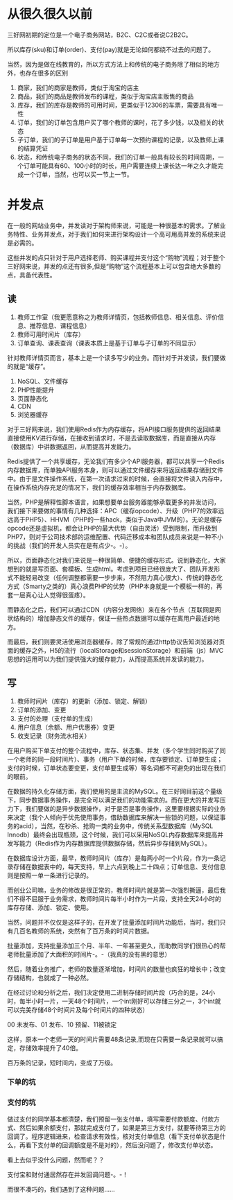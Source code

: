 # 从很久很久以前

三好网初期的定位是一个电子商务网站，B2C、C2C或者说C2B2C。

所以库存(sku)和订单(order)、支付(pay)就是无论如何都绕不过去的问题了。

当然，因为是做在线教育的，所以方式方法上和传统的电子商务除了相似的地方外，也存在很多的区别

1. 商家，我们的商家是教师，类似于淘宝的店主
2. 商品，我们的商品是教师发布的课程，类似于淘宝店主贩售的商品
3. 库存，我们的库存是教师的可用时间，更类似于12306的车票，需要具有唯一性
4. 订单，我们的订单包含用户买了哪个教师的课时，花了多少钱，以及相关的状态
5. 子订单，我们的子订单是用户基于订单每一次预约课程的记录，以及教师上课的结算凭证
6. 状态，和传统电子商务的状态不同，我们的订单一般具有较长的时间周期，一个订单可能具有60、100小时的时长，用户需要连续上课长达一年之久才能完成一个订单，当然，也可以买一节上一节。

# 并发点

在一般的网站业务中，并发读对于架构师来说，可能是一种很基本的需求。了解业务特性、业务并发点，对于我们如何来进行架构设计一个高可用高并发的系统来说是必需的。

这些并发的点只针对于用户选择老师、购买课程并支付这个“购物”流程；对于整个三好网来说，并发的点还有很多,但是“购物”这个流程基本上可以包含绝大多数的点，具备代表性。

## 读

1. 教师工作室（我更愿意称之为教师详情页，包括教师信息、相关信息、评价信息、推荐信息、课程信息）
2. 教师可用时间片（库存）
3. 订单查询、课表查询（课表本质上是基于订单与子订单的不同显示）

针对教师详情页而言，基本上是一个读多写少的业务。而针对于并发读，我们要做的就是“缓存”。

1. NoSQL、文件缓存
2. PHP性能提升
3. 页面静态化
4. CDN
5. 浏览器缓存

对于三好网来说，我们使用Redis作为内存缓存，将API接口服务提供的返回结果直接使用KV进行存储，在接收到请求时，不是去读取数据库，而是直接从内存（数据库）中讲数据返回，从而提高并发能力。

Redis提供了一个共享缓存，无论我们有多少个API服务器，都可以共享一个Redis内存数据库，而单独API服务本身，则可以通过文件缓存来将返回结果存储到文件中。由于是文件操作系统，在第一次请求过来的时候，会直接将文件读入内存中，在操作系统内存充足的情况下，我们的缓存效率相当于内存数据库。

当然，PHP是解释性脚本语言，如果想要单台服务器能够承载更多的并发访问，我们接下来要做的事情有几种选择：APC（缓存opcode）、升级（PHP7的效率远远高于PHP5）、HHVM（PHP的一些hack，类似于Java中JVM的）。无论是缓存opcode还是虚拟机，都会让PHP的最大优势（自由灵活）受到限制，而升级到PHP7，则对于公司技术部的运维配置、代码迁移成本和团队成员来说是一种不小的挑战（我们的开发人员实在是有点少-。-）。

所以，页面静态化对我们来说是一种很简单、便捷的缓存形式。说到静态化，大家想到的就是写页面、套模板、生成html。考虑到项目已经很庞大了、团队开发形式不能轻易改变（任何调整都需要一步步来，不然阻力真心很大）、传统的静态化方式（Smarty之类的）真心浪费PHP的优势（PHP本身就是一个模板一样的，再套一层真心让人觉得很蛋疼）。

而静态化之后，我们可以通过CDN（内容分发网络）来在各个节点（互联网是网状结构的）增加静态文件的缓存，保证一些热点数据可以缓存在离用户最近的地方。

而最后，我们则要灵活使用浏览器缓存，除了常规的通过http协议告知浏览器对页面的缓存之外，H5的流行（localStorage和sessionStorage）和前端（js）MVC思想的运用可以为我们提供强大的缓存能力，从而提高系统并发读的能力。

## 写

1. 教师时间片（库存）的更新（添加、锁定、解锁）
2. 订单的添加、变更
3. 支付的处理（支付单的生成）
4. 用户信息（余额、用户优惠券）变更
5. 收支记录（财务流水相关）

在用户购买下单支付的整个流程中，库存、状态集、并发（多个学生同时购买了同一个老师的同一段时间片）、事务（用户下单的时候，库存要锁定、订单要生成；支付的时候，订单状态要变更，支付单要生成等）等名词都不可避免的出现在我们的眼前。

在数据的持久化存储方面，我们使用的是主流的MySQL。在三好网目前这个量级下，同步数据事务操作，是完全可以满足我们的功能需求的。而在更大的并发写压力下，我们要做的是异步数据操作，对于是否是事务操作，这里要根据实际的业务来决定（我个人倾向于优先使用事务，借助数据库来解决一些锁的问题，以保证事务的acid），当然，在秒杀、抢购一类的业务中，传统关系型数据库（MySQL Innodb）最终会出现瓶颈，这个时候，我们可以采用NoSQL内存数据库来提高并发写能力（Redis作为内存数据库提供数据存储，然后异步存储到MySQL）。

在数据库设计方面，最早，教师时间片（库存）是每两小时一个片段，作为一条记录存储在数据表中的，每天支持，早上六点到晚上二十四点；订单信息、支付信息则是按照一单一条进行记录的。

而创业公司嘛，业务的修改是很正常的，教师时间片就是第一次强烈撕逼，最后我们不得不屈服于业务需求，教师时间片每半小时作为一片段，支持全天24小时的库存存储、添加、锁定、使用。

当然，问题并不仅仅是这样子的，在开发了批量添加时间片功能后，当时，我们只有几百名教师的系统，突然有了百万条的时间片数据。

批量添加，支持批量添加三个月、半年、一年甚至更久，而助教同学们很热心的帮老师批量添加了大面积的时间片-。-（我真的没有黑的意思）

然后，随着业务推广，老师的数量逐渐增加，时间片的数量也疯狂的增长中；改变存储结构，也就成了一种必然。

在经过讨论和分析之后，我们决定使用二进制存储时间片段（巧合的是，24小时，每半小时一片，一天48个时间片，一个int刚好可以存储三分之一，3个int就可以完美存储48个时间片及每个时间片的四种状态）

00 未发布、01 发布、10 预留、11被锁定

这样，原本一个老师一天的时间片需要48条记录,而现在只需要一条记录就可以搞定，存储效率提升了40倍。

百万条的记录，短时间内，变成了万级。

### 下单的坑

### 支付的坑

做过支付的同学基本都清楚，我们预留一张支付单，填写需要付款额度、付款方式、然后如果余额支付，那就完成支付了，如果是第三方支付，就要等待第三方的回调了。程序逻辑进来，检查请求有效性，核对支付单信息（看下支付单状态是什么，再看下支付单的回调额度是不是对的），然后没问题了，修改支付单状态。

看上去似乎没什么问题，然而呢？？

支付宝和财付通居然存在并发回调问题-。-！

而很不凑巧的，我们遇到了这种问题……